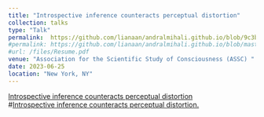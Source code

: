 ```yaml
---
title: "Introspective inference counteracts perceptual distortion"
collection: talks
type: "Talk"
permalink:  https://github.com/lianaan/andralmihali.github.io/blob/9c3b9f3f0a589a7b889bada22f7a9f3a797cff20/_talks/ASSC.pdf  
#permalink: https://github.com/lianaan/andralmihali.github.io/blob/master/files/assc.pdf
#url: /files/Resume.pdf
venue: "Association for the Scientific Study of Consciousness (ASSC) "
date: 2023-06-25
location: "New York, NY"
---
```


[Introspective inference counteracts perceptual distortion](https://github.com/lianaan/andralmihali.github.io/blob/9c3b9f3f0a589a7b889bada22f7a9f3a797cff20/_talks/ASSC.pdf)  
#<a href="andralmihali.github.io/_talks/assc.pdf" target="_blank">Introspective inference counteracts perceptual distortion.</a>
